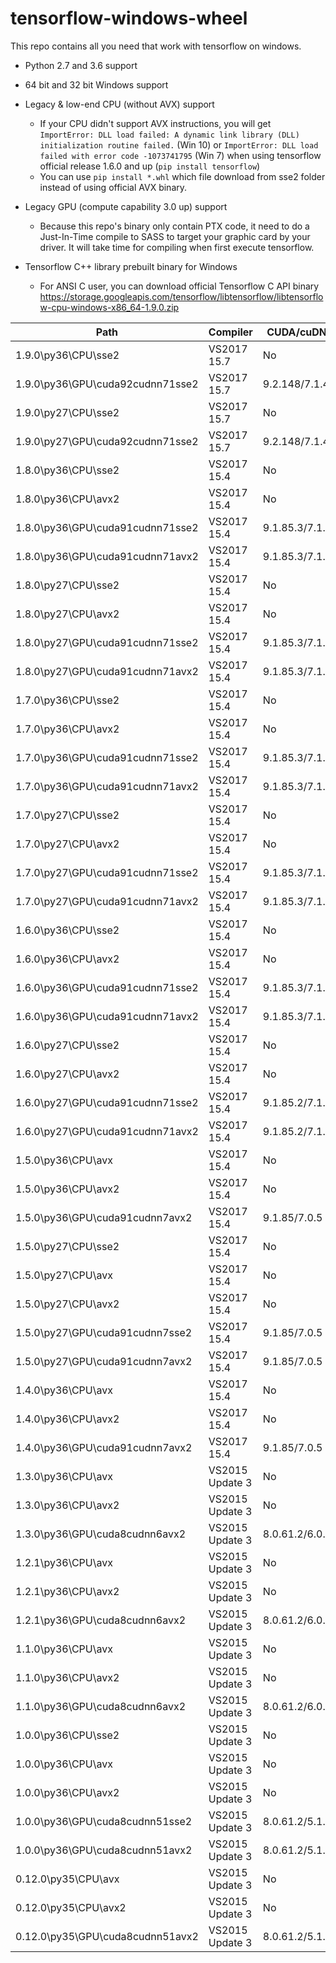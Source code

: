# tensorflow-windows-wheel

This repo contains all you need that work with tensorflow on windows.

- Python 2.7 and 3.6 support

- 64 bit and 32 bit Windows support

- Legacy & low-end CPU (without AVX) support
    - If your CPU didn't support AVX instructions, you will get `ImportError: DLL load failed: A dynamic link library (DLL) initialization routine failed.` (Win 10) or `ImportError: DLL load failed with error code -1073741795` (Win 7) when using tensorflow official release 1.6.0 and up (`pip install tensorflow`)
    - You can use `pip install *.whl` which file download from sse2 folder instead of using official AVX binary.

- Legacy GPU (compute capability 3.0 up) support
    - Because this repo's binary only contain PTX code, it need to do a Just-In-Time compile to SASS to target your graphic card by your driver. It will take time for compiling when first execute tensorflow.

- Tensorflow C++ library prebuilt binary for Windows
    - For ANSI C user, you can download official Tensorflow C API binary https://storage.googleapis.com/tensorflow/libtensorflow/libtensorflow-cpu-windows-x86_64-1.9.0.zip

| Path | Compiler | CUDA/cuDNN | SIMD | Notes |
|-|-|-|-|-|
| 1.9.0\py36\CPU\sse2 | VS2017 15.7 | No | x86_64 | Python 3.6 |
| 1.9.0\py36\GPU\cuda92cudnn71sse2 | VS2017 15.7 | 9.2.148/7.1.4 | x86_64 | Python 3.6/Compute 3.0 |
| 1.9.0\py27\CPU\sse2 | VS2017 15.7 | No | x86_64 | Python 2.7 |
| 1.9.0\py27\GPU\cuda92cudnn71sse2 | VS2017 15.7 | 9.2.148/7.1.4 | x86_64 | Python 2.7/Compute 3.0 |
| 1.8.0\py36\CPU\sse2 | VS2017 15.4 | No | x86_64 | Python 3.6 |
| 1.8.0\py36\CPU\avx2 | VS2017 15.4 | No | AVX2 | Python 3.6 |
| 1.8.0\py36\GPU\cuda91cudnn71sse2 | VS2017 15.4 | 9.1.85.3/7.1.3 | x86_64 | Python 3.6/Compute 3.0 |
| 1.8.0\py36\GPU\cuda91cudnn71avx2 | VS2017 15.4 | 9.1.85.3/7.1.3 | AVX2 | Python 3.6/Compute 3.0,3.5,5.0,5.2,6.1,7.0 |
| 1.8.0\py27\CPU\sse2 | VS2017 15.4 | No | x86_64 | Python 2.7 |
| 1.8.0\py27\CPU\avx2 | VS2017 15.4 | No | AVX2 | Python 2.7 |
| 1.8.0\py27\GPU\cuda91cudnn71sse2 | VS2017 15.4 | 9.1.85.3/7.1.3 | x86_64 | Python 2.7/Compute 3.0 |
| 1.8.0\py27\GPU\cuda91cudnn71avx2 | VS2017 15.4 | 9.1.85.3/7.1.3 | AVX2 | Python 2.7/Compute 3.0,3.5,5.0,5.2,6.1,7.0 |
| 1.7.0\py36\CPU\sse2 | VS2017 15.4 | No | x86_64 | Python 3.6 |
| 1.7.0\py36\CPU\avx2 | VS2017 15.4 | No | AVX2 | Python 3.6 |
| 1.7.0\py36\GPU\cuda91cudnn71sse2 | VS2017 15.4 | 9.1.85.3/7.1.2 | x86_64 | Python 3.6/Compute 3.0 |
| 1.7.0\py36\GPU\cuda91cudnn71avx2 | VS2017 15.4 | 9.1.85.3/7.1.2 | AVX2 | Python 3.6/Compute 3.0,3.5,5.0,5.2,6.1,7.0 |
| 1.7.0\py27\CPU\sse2 | VS2017 15.4 | No | x86_64 | Python 2.7 |
| 1.7.0\py27\CPU\avx2 | VS2017 15.4 | No | AVX2 | Python 2.7 |
| 1.7.0\py27\GPU\cuda91cudnn71sse2 | VS2017 15.4 | 9.1.85.3/7.1.2 | x86_64 | Python 2.7/Compute 3.0 |
| 1.7.0\py27\GPU\cuda91cudnn71avx2 | VS2017 15.4 | 9.1.85.3/7.1.2 | AVX2 | Python 2.7/Compute 3.0,3.5,5.0,5.2,6.1,7.0 |
| 1.6.0\py36\CPU\sse2 | VS2017 15.4 | No | x86_64 | Python 3.6 |
| 1.6.0\py36\CPU\avx2 | VS2017 15.4 | No | AVX2 | Python 3.6 |
| 1.6.0\py36\GPU\cuda91cudnn71sse2 | VS2017 15.4 | 9.1.85.3/7.1.1 | x86_64 | Python 3.6/Compute 3.0 |
| 1.6.0\py36\GPU\cuda91cudnn71avx2 | VS2017 15.4 | 9.1.85.3/7.1.1 | AVX2 | Python 3.6/Compute 3.0,3.5,5.0,5.2,6.1,7.0 |
| 1.6.0\py27\CPU\sse2 | VS2017 15.4 | No | x86_64 | Python 2.7 |
| 1.6.0\py27\CPU\avx2 | VS2017 15.4 | No | AVX2 | Python 2.7 |
| 1.6.0\py27\GPU\cuda91cudnn71sse2 | VS2017 15.4 | 9.1.85.2/7.1.1 | x86_64 | Python 2.7/Compute 3.0 |
| 1.6.0\py27\GPU\cuda91cudnn71avx2 | VS2017 15.4 | 9.1.85.2/7.1.1 | AVX2 | Python 2.7/Compute 3.0,3.5,5.0,5.2,6.1,7.0 |
| 1.5.0\py36\CPU\avx | VS2017 15.4 | No | AVX | Python 3.6 |
| 1.5.0\py36\CPU\avx2 | VS2017 15.4 | No | AVX2 | Python 3.6 |
| 1.5.0\py36\GPU\cuda91cudnn7avx2 | VS2017 15.4 | 9.1.85/7.0.5 | AVX2 | Python 3.6/Compute 3.0,3.5,5.0,5.2,6.1,7.0 |
| 1.5.0\py27\CPU\sse2 | VS2017 15.4 | No | x86_64 | Python 2.7 |
| 1.5.0\py27\CPU\avx | VS2017 15.4 | No | AVX | Python 2.7 |
| 1.5.0\py27\CPU\avx2 | VS2017 15.4 | No | AVX2 | Python 2.7 |
| 1.5.0\py27\GPU\cuda91cudnn7sse2 | VS2017 15.4 | 9.1.85/7.0.5 | x86_64 | Python 2.7/Compute 3.0 |
| 1.5.0\py27\GPU\cuda91cudnn7avx2 | VS2017 15.4 | 9.1.85/7.0.5 | AVX2 | Python 2.7/Compute 3.0,3.5,5.0,5.2,6.1,7.0 |
| 1.4.0\py36\CPU\avx | VS2017 15.4 | No | AVX | Python 3.6 |
| 1.4.0\py36\CPU\avx2 | VS2017 15.4 | No | AVX2 | Python 3.6 |
| 1.4.0\py36\GPU\cuda91cudnn7avx2 | VS2017 15.4 | 9.1.85/7.0.5 | AVX2 | Python 3.6/Compute 3.0,3.5,5.0,5.2,6.1,7.0 |
| 1.3.0\py36\CPU\avx | VS2015 Update 3 | No | AVX | Python 3.6 |
| 1.3.0\py36\CPU\avx2 | VS2015 Update 3 | No | AVX2 | Python 3.6 |
| 1.3.0\py36\GPU\cuda8cudnn6avx2 | VS2015 Update 3 | 8.0.61.2/6.0.21 | AVX2 | Python 3.6/Compute 3.0,3.5,5.0,5.2,6.1 |
| 1.2.1\py36\CPU\avx | VS2015 Update 3 | No | AVX | Python 3.6 |
| 1.2.1\py36\CPU\avx2 | VS2015 Update 3 | No | AVX2 | Python 3.6 |
| 1.2.1\py36\GPU\cuda8cudnn6avx2 | VS2015 Update 3 | 8.0.61.2/6.0.21 | AVX2 | Python 3.6/Compute 3.0,3.5,5.0,5.2,6.1 |
| 1.1.0\py36\CPU\avx | VS2015 Update 3 | No | AVX | Python 3.6 |
| 1.1.0\py36\CPU\avx2 | VS2015 Update 3 | No | AVX2 | Python 3.6 |
| 1.1.0\py36\GPU\cuda8cudnn6avx2 | VS2015 Update 3 | 8.0.61.2/6.0.21 | AVX2 | Python 3.6/Compute 3.0,3.5,5.0,5.2,6.1 |
| 1.0.0\py36\CPU\sse2 | VS2015 Update 3 | No | x86_64 | Python 3.6 |
| 1.0.0\py36\CPU\avx | VS2015 Update 3 | No | AVX | Python 3.6 |
| 1.0.0\py36\CPU\avx2 | VS2015 Update 3 | No | AVX2 | Python 3.6 |
| 1.0.0\py36\GPU\cuda8cudnn51sse2 | VS2015 Update 3 | 8.0.61.2/5.1.10 | x86_64 | Python 3.6/Compute 3.0 |
| 1.0.0\py36\GPU\cuda8cudnn51avx2 | VS2015 Update 3 | 8.0.61.2/5.1.10 | AVX2 | Python 3.6/Compute 3.0,3.5,5.0,5.2,6.1 |
| 0.12.0\py35\CPU\avx | VS2015 Update 3 | No | AVX | Python 3.5 |
| 0.12.0\py35\CPU\avx2 | VS2015 Update 3 | No | AVX2 | Python 3.5 |
| 0.12.0\py35\GPU\cuda8cudnn51avx2 | VS2015 Update 3 | 8.0.61.2/5.1.10 | AVX2 | Python 3.5/Compute 3.0,3.5,5.0,5.2,6.1 |
